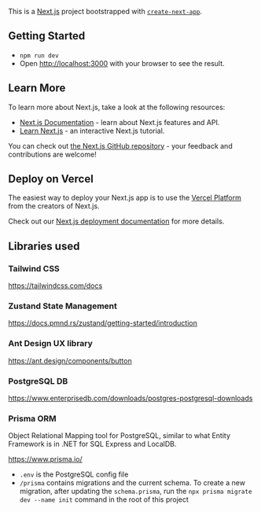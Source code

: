 This is a [Next.js](https://nextjs.org/) project bootstrapped with [`create-next-app`](https://github.com/vercel/next.js/tree/canary/packages/create-next-app).

## Getting Started

- `npm run dev`
- Open [http://localhost:3000](http://localhost:3000) with your browser to see the result.

## Learn More

To learn more about Next.js, take a look at the following resources:

- [Next.js Documentation](https://nextjs.org/docs) - learn about Next.js features and API.
- [Learn Next.js](https://nextjs.org/learn) - an interactive Next.js tutorial.

You can check out [the Next.js GitHub repository](https://github.com/vercel/next.js/) - your feedback and contributions are welcome!

## Deploy on Vercel

The easiest way to deploy your Next.js app is to use the [Vercel Platform](https://vercel.com/new?utm_medium=default-template&filter=next.js&utm_source=create-next-app&utm_campaign=create-next-app-readme) from the creators of Next.js.

Check out our [Next.js deployment documentation](https://nextjs.org/docs/deployment) for more details.

## Libraries used

### Tailwind CSS

https://tailwindcss.com/docs

### Zustand State Management

https://docs.pmnd.rs/zustand/getting-started/introduction

### Ant Design UX library

https://ant.design/components/button

### PostgreSQL DB

https://www.enterprisedb.com/downloads/postgres-postgresql-downloads

### Prisma ORM

Object Relational Mapping tool for PostgreSQL, similar to what Entity Framework is in .NET for SQL Express and LocalDB.

https://www.prisma.io/

- `.env` is the PostgreSQL config file
- `/prisma` contains migrations and the current schema. To create a new migration, after updating the `schema.prisma`, run the `npx prisma migrate dev --name init` command in the root of this project
